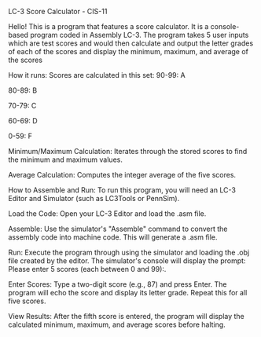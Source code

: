 LC-3 Score Calculator - CIS-11

Hello!
This is a program that features a score calculator.
It is a console-based program coded in Assembly LC-3.
The program takes 5 user inputs which are test scores and would then calculate
and output the letter grades of each of the scores and display the minimum, maximum, and average of the scores

How it runs:
Scores are calculated in this set:
90-99: A

80-89: B

70-79: C

60-69: D

0-59: F

Minimum/Maximum Calculation: Iterates through the stored scores to find the minimum and maximum values.

Average Calculation: Computes the integer average of the five scores.

How to Assemble and Run:
To run this program, you will need an LC-3 Editor and Simulator (such as LC3Tools or PennSim).

Load the Code: Open your LC-3 Editor and load the .asm file.

Assemble: Use the simulator's "Assemble" command to convert the assembly code into machine code. This will generate a .asm file.

Run: Execute the program through using the simulator and loading the .obj file created by the editor. The simulator's console will display the prompt: Please enter 5 scores (each between 0 and 99):.

Enter Scores: Type a two-digit score (e.g., 87) and press Enter. The program will echo the score and display its letter grade. Repeat this for all five scores.

View Results: After the fifth score is entered, the program will display the calculated minimum, maximum, and average scores before halting.
